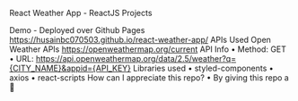 React Weather App - ReactJS Projects

Demo - Deployed over Github Pages
https://husainbc070503.github.io/react-weather-app/
APIs Used
Open Weather APIs
https://openweathermap.org/current
API Info
•	Method: GET
•	URL: https://api.openweathermap.org/data/2.5/weather?q={CITY_NAME}&appid={API_KEY}
Libraries used
•	styled-components
•	axios
•	react-scripts
How can I appreciate this repo?
•	By giving this repo a 🌟
